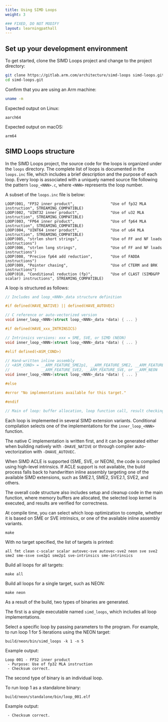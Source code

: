 ```yaml
---
title: Using SIMD Loops
weight: 3

### FIXED, DO NOT MODIFY
layout: learningpathall
---
```


## Set up your development environment

To get started, clone the SIMD Loops project and change to the project directory:

```bash
git clone https://gitlab.arm.com/architecture/simd-loops simd-loops.git
cd simd-loops.git
```

Confirm that you are using an Arm machine:

```bash
uname -m
```

Expected output on Linux:

```output
aarch64
```

Expected output on macOS:

```output
arm64
```

## SIMD Loops structure

In the SIMD Loops project, the source code for the loops is organized under the `loops` directory. The complete list of loops is documented in the `loops.inc` file, which includes a brief description and the purpose of each loop. Every loop is associated with a uniquely named source file following the pattern `loop_<NNN>.c`, where `<NNN>` represents the loop number.

A subset of the `loops.inc` file is below:

```output
LOOP(001, "FP32 inner product",                "Use of fp32 MLA instruction", STREAMING_COMPATIBLE)
LOOP(002, "UINT32 inner product",              "Use of u32 MLA instruction", STREAMING_COMPATIBLE)
LOOP(003, "FP64 inner product",                "Use of fp64 MLA instruction", STREAMING_COMPATIBLE)
LOOP(004, "UINT64 inner product",              "Use of u64 MLA instruction", STREAMING_COMPATIBLE)
LOOP(005, "strlen short strings",              "Use of FF and NF loads instructions")
LOOP(006, "strlen long strings",               "Use of FF and NF loads instructions")
LOOP(008, "Precise fp64 add reduction",        "Use of FADDA instructions")
LOOP(009, "Pointer chasing",                   "Use of CTERM and BRK instructions")
LOOP(010, "Conditional reduction (fp)",        "Use of CLAST (SIMD&FP scalar) instructions", STREAMING_COMPATIBLE)
```

A loop is structured as follows:

```c
// Includes and loop_<NNN>_data structure definition

#if defined(HAVE_NATIVE) || defined(HAVE_AUTOVEC)

// C reference or auto-vectorized version
void inner_loop_<NNN>(struct loop_<NNN>_data *data) { ... }

#if defined(HAVE_xxx_INTRINSICS)

// Intrinsics versions: xxx = SME, SVE, or SIMD (NEON)
void inner_loop_<NNN>(struct loop_<NNN>_data *data) { ... }

#elif defined(<ASM_COND>)

// Hand-written inline assembly
// <ASM_COND> = __ARM_FEATURE_SME2p1, __ARM_FEATURE_SME2, __ARM_FEATURE_SVE2p1,
//              __ARM_FEATURE_SVE2, __ARM_FEATURE_SVE, or __ARM_NEON
void inner_loop_<NNN>(struct loop_<NNN>_data *data) { ... }

#else

#error "No implementations available for this target."

#endif

// Main of loop: buffer allocation, loop function call, result checking
```

Each loop is implemented in several SIMD extension variants. Conditional compilation selects one of the implementations for the `inner_loop_<NNN>` function.

The native C implementation is written first, and it can be generated either when building natively with `-DHAVE_NATIVE` or through compiler auto-vectorization with `-DHAVE_AUTOVEC`.

When SIMD ACLE is supported (SME, SVE, or NEON), the code is compiled using high-level intrinsics. If ACLE support is not available, the build process falls back to handwritten inline assembly targeting one of the available SIMD extensions, such as SME2.1, SME2, SVE2.1, SVE2, and others.

The overall code structure also includes setup and cleanup code in the main function, where memory buffers are allocated, the selected loop kernel is executed, and results are verified for correctness.

At compile time, you can select which loop optimization to compile, whether it is based on SME or SVE intrinsics, or one of the available inline assembly variants.

```console
make
```

With no target specified, the list of targets is printed:

```output
all fmt clean c-scalar scalar autovec-sve autovec-sve2 neon sve sve2 sme2 sme-ssve sve2p1 sme2p1 sve-intrinsics sme-intrinsics
```

Build all loops for all targets:

```console
make all
```

Build all loops for a single target, such as NEON:

```console
make neon
```

As a result of the build, two types of binaries are generated.

The first is a single executable named `simd_loops`, which includes all loop implementations.

Select a specific loop by passing parameters to the program. For example, to run loop 1 for 5 iterations using the NEON target:

```console
build/neon/bin/simd_loops -k 1 -n 5
```

Example output:

```output
Loop 001 - FP32 inner product
 - Purpose: Use of fp32 MLA instruction
 - Checksum correct.
```

The second type of binary is an individual loop.

To run loop 1 as a standalone binary:

```console
build/neon/standalone/bin/loop_001.elf
```

Example output:

```output
 - Checksum correct.
```

